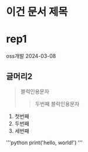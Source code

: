 이건 문서 제목
=============

# rep1
oss개발 2024-03-08


## 글머리2

> 블럭인용문자
>   > 두번째 블럭인용문자

1. 첫번째
2. 두번째
3. 세번째 

'''python
print('hello, world!')
'''
